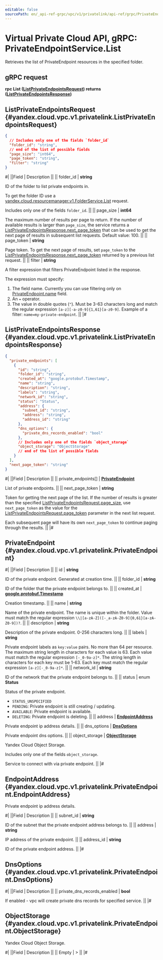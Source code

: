 ```yaml
---
editable: false
sourcePath: en/_api-ref-grpc/vpc/v1/privatelink/api-ref/grpc/PrivateEndpoint/list.md
---
```


# Virtual Private Cloud API, gRPC: PrivateEndpointService.List

Retrieves the list of PrivateEndpoint resources in the specified folder.

## gRPC request

**rpc List ([ListPrivateEndpointsRequest](#yandex.cloud.vpc.v1.privatelink.ListPrivateEndpointsRequest)) returns ([ListPrivateEndpointsResponse](#yandex.cloud.vpc.v1.privatelink.ListPrivateEndpointsResponse))**

## ListPrivateEndpointsRequest {#yandex.cloud.vpc.v1.privatelink.ListPrivateEndpointsRequest}

```json
{
  // Includes only one of the fields `folder_id`
  "folder_id": "string",
  // end of the list of possible fields
  "page_size": "int64",
  "page_token": "string",
  "filter": "string"
}
```

#|
||Field | Description ||
|| folder_id | **string**

ID of the folder to list private endpoints in.

To get the folder ID use a
[yandex.cloud.resourcemanager.v1.FolderService.List](/docs/resource-manager/api-ref/grpc/Folder/list#List) request.

Includes only one of the fields `folder_id`. ||
|| page_size | **int64**

The maximum number of results per page to return. If the number of
available results is larger than `page_size`, the service returns a
[ListPrivateEndpointsResponse.next_page_token](#yandex.cloud.vpc.v1.privatelink.ListPrivateEndpointsResponse) that can be used to get the
next page of results in subsequent list requests. Default value: 100. ||
|| page_token | **string**

Page token. To get the next page of results, set `page_token` to the
[ListPrivateEndpointsResponse.next_page_token](#yandex.cloud.vpc.v1.privatelink.ListPrivateEndpointsResponse) returned by a previous list
request. ||
|| filter | **string**

A filter expression that filters PrivateEndpoint listed in the response.

The expression must specify:
1. The field name. Currently you can use filtering only on
[PrivateEndpoint.name](#yandex.cloud.vpc.v1.privatelink.PrivateEndpoint) field.
2. An `=` operator.
3. The value in double quotes (`"`). Must be 3-63 characters long and match
the regular expression `[a-z][-a-z0-9]{1,61}[a-z0-9]`. Example of a filter:
`name=my-private-endpoint`. ||
|#

## ListPrivateEndpointsResponse {#yandex.cloud.vpc.v1.privatelink.ListPrivateEndpointsResponse}

```json
{
  "private_endpoints": [
    {
      "id": "string",
      "folder_id": "string",
      "created_at": "google.protobuf.Timestamp",
      "name": "string",
      "description": "string",
      "labels": "string",
      "network_id": "string",
      "status": "Status",
      "address": {
        "subnet_id": "string",
        "address": "string",
        "address_id": "string"
      },
      "dns_options": {
        "private_dns_records_enabled": "bool"
      },
      // Includes only one of the fields `object_storage`
      "object_storage": "ObjectStorage"
      // end of the list of possible fields
    }
  ],
  "next_page_token": "string"
}
```

#|
||Field | Description ||
|| private_endpoints[] | **[PrivateEndpoint](#yandex.cloud.vpc.v1.privatelink.PrivateEndpoint)**

List of private endpoints. ||
|| next_page_token | **string**

Token for getting the next page of the list. If the number of results is
greater than the specified [ListPrivateEndpointsRequest.page_size](#yandex.cloud.vpc.v1.privatelink.ListPrivateEndpointsRequest), use
`next_page_token` as the value for the
[ListPrivateEndpointsRequest.page_token](#yandex.cloud.vpc.v1.privatelink.ListPrivateEndpointsRequest) parameter in the next list
request.

Each subsequent page will have its own `next_page_token` to continue paging
through the results. ||
|#

## PrivateEndpoint {#yandex.cloud.vpc.v1.privatelink.PrivateEndpoint}

#|
||Field | Description ||
|| id | **string**

ID of the private endpoint. Generated at creation time. ||
|| folder_id | **string**

ID of the folder that the private endpoint belongs to. ||
|| created_at | **[google.protobuf.Timestamp](https://developers.google.com/protocol-buffers/docs/reference/google.protobuf#timestamp)**

Creation timestamp. ||
|| name | **string**

Name of the private endpoint.
The name is unique within the folder.
Value must match the regular expression
``\\|[a-zA-Z]([-_a-zA-Z0-9]{0,61}[a-zA-Z0-9])?``. ||
|| description | **string**

Description of the private endpoint. 0-256 characters long. ||
|| labels | **string**

Private endpoint labels as `key:value` pairs.
No more than 64 per resource.
The maximum string length in characters for each value is 63.
Each value must match the regular expression `[-_0-9a-z]*`.
The string length in characters for each key must be 1-63.
Each key must match the regular expression `[a-z][-_0-9a-z]*`. ||
|| network_id | **string**

ID of the network that the private endpoint belongs to. ||
|| status | enum **Status**

Status of the private endpoint.

- `STATUS_UNSPECIFIED`
- `PENDING`: Private endpoint is still creating / updating.
- `AVAILABLE`: Private endpoint is available.
- `DELETING`: Private endpoint is deleting. ||
|| address | **[EndpointAddress](#yandex.cloud.vpc.v1.privatelink.PrivateEndpoint.EndpointAddress)**

Private endpoint ip address details. ||
|| dns_options | **[DnsOptions](#yandex.cloud.vpc.v1.privatelink.PrivateEndpoint.DnsOptions)**

Private endpoint dns options. ||
|| object_storage | **[ObjectStorage](#yandex.cloud.vpc.v1.privatelink.PrivateEndpoint.ObjectStorage)**

Yandex Cloud Object Storage.

Includes only one of the fields `object_storage`.

Service to connect with via private endpoint. ||
|#

## EndpointAddress {#yandex.cloud.vpc.v1.privatelink.PrivateEndpoint.EndpointAddress}

Private endpoint ip address details.

#|
||Field | Description ||
|| subnet_id | **string**

ID of the subnet that the private endpoint address belongs to. ||
|| address | **string**

IP address of the private endpoint. ||
|| address_id | **string**

ID of the private endpoint address. ||
|#

## DnsOptions {#yandex.cloud.vpc.v1.privatelink.PrivateEndpoint.DnsOptions}

#|
||Field | Description ||
|| private_dns_records_enabled | **bool**

If enabled - vpc will create private dns records for specified service. ||
|#

## ObjectStorage {#yandex.cloud.vpc.v1.privatelink.PrivateEndpoint.ObjectStorage}

Yandex Cloud Object Storage.

#|
||Field | Description ||
|| Empty | > ||
|#